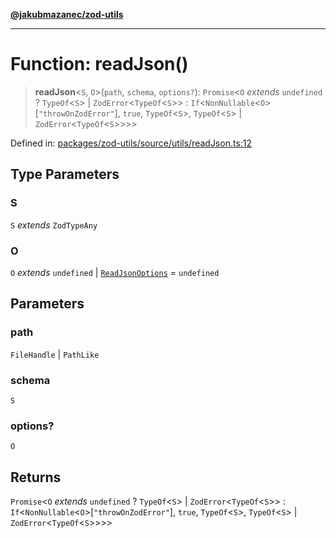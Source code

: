 [**@jakubmazanec/zod-utils**](../README.md)

---

# Function: readJson()

> **readJson**\<`S`, `O`\>(`path`, `schema`, `options?`): `Promise`\<`O` _extends_ `undefined` ?
> `TypeOf`\<`S`\> \| `ZodError`\<`TypeOf`\<`S`\>\> :
> `If`\<`NonNullable`\<`O`\>\[`"throwOnZodError"`\], `true`, `TypeOf`\<`S`\>, `TypeOf`\<`S`\> \|
> `ZodError`\<`TypeOf`\<`S`\>\>\>\>

Defined in:
[packages/zod-utils/source/utils/readJson.ts:12](https://github.com/jakubmazanec/tools/blob/5907d31a071e860d7db8b8a00f698d18fe23e18a/packages/zod-utils/source/utils/readJson.ts#L12)

## Type Parameters

### S

`S` _extends_ `ZodTypeAny`

### O

`O` _extends_ `undefined` \| [`ReadJsonOptions`](../interfaces/ReadJsonOptions.md) = `undefined`

## Parameters

### path

`FileHandle` | `PathLike`

### schema

`S`

### options?

`O`

## Returns

`Promise`\<`O` _extends_ `undefined` ? `TypeOf`\<`S`\> \| `ZodError`\<`TypeOf`\<`S`\>\> :
`If`\<`NonNullable`\<`O`\>\[`"throwOnZodError"`\], `true`, `TypeOf`\<`S`\>, `TypeOf`\<`S`\> \|
`ZodError`\<`TypeOf`\<`S`\>\>\>\>
